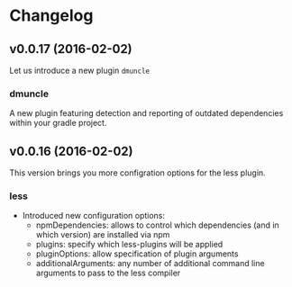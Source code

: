 # Changelog
## v0.0.17 (2016-02-02)

Let us introduce a new plugin `dmuncle`

### dmuncle
A new plugin featuring detection and reporting of outdated dependencies within your gradle project.

## v0.0.16 (2016-02-02)

This version brings you more configration options for the less plugin.

### less
* Introduced new configuration options:
  - npmDependencies: allows to control which dependencies (and in which version) are installed via npm
  - plugins: specify which less-plugins will be applied
  - pluginOptions: allow specification of plugin arguments
  - additionalArguments: any number of additional command line arguments to pass to the less compiler
